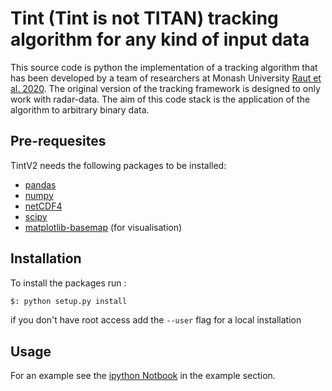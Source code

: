 # Tint (Tint is not TITAN) tracking algorithm for any kind of input data

This source code is python the implementation of a tracking algorithm that has been 
developed by a team of researchers at Monash University [Raut et al. 2020](http://dx.doi.org/10.1175/JAMC-D-20-0119.1). The original version 
of the tracking framework is designed to only work with radar-data. The aim of this code stack
is the application of the algorithm to arbitrary binary data. 

## Pre-requesites
TintV2 needs the following packages to be installed:
* [pandas](http://pandas.pydata.org)
* [numpy](http://www.numpy.org)
* [netCDF4](https://pypi.org/project/netCDF4/)
* [scipy](https://www.scipy.org)
* [matplotlib-basemap](https://matplotlib.org/basemap/api/basemap_api.html#module-mpl_toolkits.basemap) (for visualisation)
## Installation
To install the packages run :
```bash
$: python setup.py install
```
if you don't have root access add the ```--user``` flag for a local installation
## Usage
For an example see the [ipython Notbook](https://github.com/antarcticrainforest/tintV2/blob/master/examples/RainTracking.ipynb)
in the example section.
